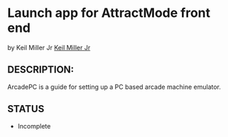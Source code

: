 # Launch app for AttractMode front end

by Keil Miller Jr [Keil Miller Jr](http://keilmillerjr.com)

## DESCRIPTION:

ArcadePC is a guide for setting up a PC based arcade machine emulator.

## STATUS

* Incomplete
